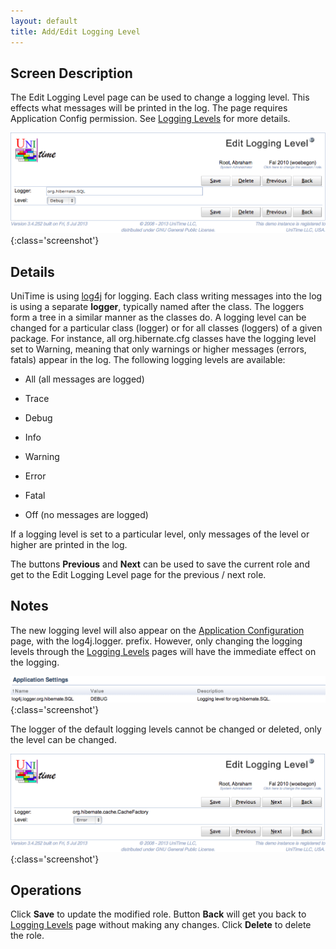 ```yaml
---
layout: default
title: Add/Edit Logging Level
---
```



## Screen Description

The Edit Logging Level page can be used to change a logging level. This effects what messages will be printed in the log. The page requires Application Config permission. See [Logging Levels](logging-levels) for more details.

![Edit Logging Level](images/edit-logging-level-1.png){:class='screenshot'}

## Details

UniTime is using [log4j](http://logging.apache.org/log4j/1.2/) for logging. Each class writing messages into the log is using a separate **logger**, typically named after the class. The loggers form a tree in a similar manner as the classes do. A logging level can be changed for a particular class (logger) or for all classes (loggers) of a given package. For instance, all org.hibernate.cfg classes have the logging level set to Warning, meaning that only warnings or higher messages (errors, fatals) appear in the log. The following logging levels are available:

* All (all messages are logged)

* Trace

* Debug

* Info

* Warning

* Error

* Fatal

* Off (no messages are logged)

If a logging level is set to a particular level, only messages of the level or higher are printed in the log.

The buttons **Previous** and **Next** can be used to save the current role and get to the Edit Logging Level page for the previous / next role.

## Notes

The new logging level will also appear on the [Application Configuration](application-configuration) page, with the log4j.logger. prefix. However, only changing the logging levels through the [Logging Levels](logging-levels) pages will have the immediate effect on the logging.

![Edit Logging Level](images/edit-logging-level-3.png){:class='screenshot'}

The logger of the default logging levels cannot be changed or deleted, only the level can be changed.

![Edit Logging Level](images/edit-logging-level-2.png){:class='screenshot'}


## Operations

Click **Save** to update the modified role. Button **Back** will get you back to [Logging Levels](logging-levels) page without making any changes. Click **Delete** to delete the role.

